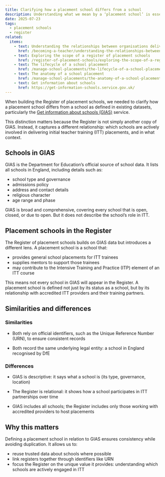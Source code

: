 ```yaml
---
title: Clarifying how a placement school differs from a school
description: Understanding what we mean by a ‘placement school’ is essential to building the register
date: 2025-07-23
tags:
  - placement schools
  - register
related:
  items:
    - text: Understanding the relationships between organisations delivering initial teacher training
      href: /becoming-a-teacher/understanding-the-relationships-between-organisations-delivering-initial-teacher-training/
    - text: Exploring the scope of a register of placement schools
      href: /register-of-placement-schools/exploring-the-scope-of-a-register-of-placement-schools/
    - text: The lifecycle of a school placement
      href: /manage-school-placements/the-lifecycle-of-a-school-placement/
    - text: The anatomy of a school placement
      href: /manage-school-placements/the-anatomy-of-a-school-placement/
    - text: Get information about schools
      href: https://get-information-schools.service.gov.uk/
---
```


When building the Register of placement schools, we needed to clarify how a placement school differs from a school as defined in existing datasets, particularly the [Get information about schools (GIAS)](https://get-information-schools.service.gov.uk/) service.

This distinction matters because the Register is not simply another copy of GIAS. Instead, it captures a different relationship: which schools are actively involved in delivering initial teacher training (ITT) placements, and in what context.

## Schools in GIAS

GIAS is the Department for Education’s official source of school data. It lists all schools in England, including details such as:

- school type and governance
- admissions policy
- address and contact details
- religious character
- age range and phase

GIAS is broad and comprehensive, covering every school that is open, closed, or due to open. But it does not describe the school’s role in ITT.

## Placement schools in the Register

The Register of placement schools builds on GIAS data but introduces a different lens. A placement school is a school that:

- provides general school placements for ITT trainees
- supplies mentors to support those trainees
- may contribute to the Intensive Training and Practice (ITP) element of an ITT course

This means not every school in GIAS will appear in the Register. A placement school is defined not just by its status as a school, but by its relationship with accredited ITT providers and their training partners.

## Similarities and differences

### Similarities

- Both rely on official identifiers, such as the Unique Reference Number (URN), to ensure consistent records

- Both record the same underlying legal entity: a school in England recognised by DfE

### Differences

- GIAS is descriptive: it says what a school is (its type, governance, location)

- The Register is relational: it shows how a school participates in ITT partnerships over time

- GIAS includes all schools; the Register includes only those working with accredited providers to host placements

## Why this matters

Defining a placement school in relation to GIAS ensures consistency while avoiding duplication. It allows us to:

- reuse trusted data about schools where possible
- link registers together through identifiers like URN
- focus the Register on the unique value it provides: understanding which schools are actively engaged in ITT
